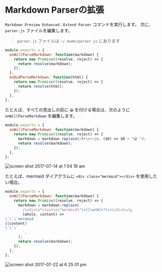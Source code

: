 # Markdown Parserの拡張

`Markdown Preview Enhanced：Extend Parser` コマンドを実行します。
次に、`parser.js` ファイルを編集します。

> `parser.js` ファイルは `~/.mume/parser.js` にあります

```javascript
module.exports = {
  onWillParseMarkdown: function(markdown) {
    return new Promise((resolve, reject) => {
      return resolve(markdown);
    });
  },
  onDidParseMarkdown: function(html) {
    return new Promise((resolve, reject) => {
      return resolve(html);
    });
  },
};
```

たとえば、すべての見出しの前に `😀` を付ける場合は、次のように `onWillParseMarkdown` を編集します。

```javascript
module.exports = {
  onWillParseMarkdown: function(markdown) {
    return new Promise((resolve, reject) => {
      markdown = markdown.replace(/#+\s+/gm, ($0) => $0 + "😀 ");
      return resolve(markdown);
    });
  },
};
```

![screen shot 2017-07-14 at 1 04 19 am](https://user-images.githubusercontent.com/1908863/28200243-78e1a10a-6830-11e7-836b-2defc528ee07.png)

たとえば、mermaid ダイアグラムに `<div class="mermaid"></div>` を使用したい場合。

```javascript
module.exports = {
  onWillParseMarkdown: function(markdown) {
    return new Promise((resolve, reject) => {
      markdown = markdown.replace(
        /\<div\s*class\=\"mermaid\"\>([\w\W]+?)\<\/div\>/g,
        (whole, content) => `
\`\`\`mermaid
${content}
\`\`\`
        `,
      );
      return resolve(markdown);
    });
  },
};
```

![screen shot 2017-07-22 at 6 25 01 pm](https://user-images.githubusercontent.com/1908863/28495177-1a307b18-6f0b-11e7-9bfc-23213d7b2e35.png)
